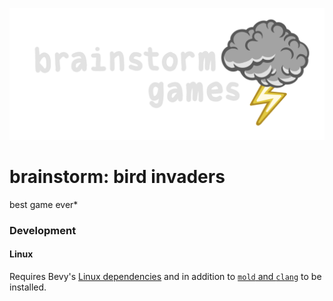![](/assets/menu/splash.png)
# brainstorm: bird invaders
best game ever*

### Development
#### Linux
Requires Bevy's [Linux dependencies](https://github.com/bevyengine/bevy/blob/latest/docs/linux_dependencies.md) and in addition to [`mold` and `clang`](https://github.com/bevyengine/bevy/blob/latest/docs/linux_dependencies.md) to be installed.
